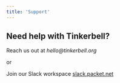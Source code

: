 ```yaml
---
title: 'Support'
---
```


## Need help with Tinkerbell?

Reach us out at _hello@tinkerbell.org_

or

Join our Slack workspace [slack.packet.net](https://slack.packet.net/)
